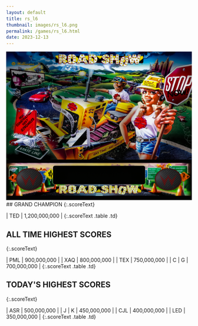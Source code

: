 ```yaml
---
layout: default
title: rs_l6
thumbnail: images/rs_l6.png
permalink: /games/rs_l6.html
date: 2023-12-13
---
```


<img src="../images/rs_l6.png" class="gameThumbnail img-fluid mx-auto align-middle">
## GRAND CHAMPION
{:.scoreText}

| TED | 1,200,000,000 | 
{:.scoreText .table .td}

## ALL TIME HIGHEST SCORES
{:.scoreText}

| PML | 900,000,000 | 
| XAQ | 800,000,000 | 
| TEX | 750,000,000 | 
| C | G | 700,000,000 | 
{:.scoreText .table .td}

## TODAY'S HIGHEST SCORES
{:.scoreText}

| ASR | 500,000,000 | 
| J | K | 450,000,000 | 
| CJL | 400,000,000 | 
| LED | 350,000,000 | 
{:.scoreText .table .td}

